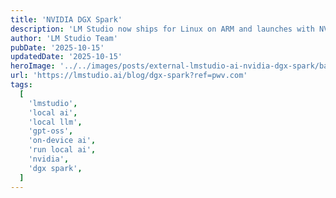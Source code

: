 ```yaml
---
title: 'NVIDIA DGX Spark'
description: 'LM Studio now ships for Linux on ARM and launches with NVIDIA DGX Spark — a tiny but mighty Linux ARM box.'
author: 'LM Studio Team'
pubDate: '2025-10-15'
updatedDate: '2025-10-15'
heroImage: '../../images/posts/external-lmstudio-ai-nvidia-dgx-spark/banner_16_9-1-20251015-134127.png'
url: 'https://lmstudio.ai/blog/dgx-spark?ref=pwv.com'
tags:
  [
    'lmstudio',
    'local ai',
    'local llm',
    'gpt-oss',
    'on-device ai',
    'run local ai',
    'nvidia',
    'dgx spark',
  ]
---
```

